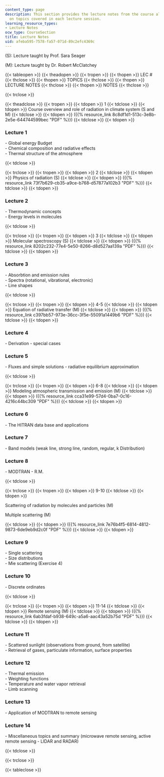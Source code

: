```yaml
---
content_type: page
description: This section provides the lecture notes from the course along with information
  on topics covered in each lecture session.
learning_resource_types:
- Lecture Notes
ocw_type: CourseSection
title: Lecture Notes
uid: afeba595-7578-fa57-071d-89c2efc4369c
---
```


(S): Lecture taught by Prof. Sara Seager

(M): Lecture taught by Dr. Robert McClatchey

{{< tableopen >}}
{{< theadopen >}}
{{< tropen >}}
{{< thopen >}}
LEC #
{{< thclose >}}
{{< thopen >}}
TOPICS
{{< thclose >}}
{{< thopen >}}
LECTURE NOTES
{{< thclose >}}
{{< thopen >}}
NOTES
{{< thclose >}}

{{< trclose >}}

{{< theadclose >}}
{{< tropen >}}
{{< tdopen >}}
1
{{< tdclose >}}
{{< tdopen >}}
Course overview and role of radiation in climate system (S and M)
{{< tdclose >}}
{{< tdopen >}}
({{% resource_link 8c8df1d1-513c-3e8b-2e5e-644744599bec "PDF" %}})
{{< tdclose >}}
{{< tdopen >}}


### Lecture 1

\- Global energy Budget  
\- Chemical composition and radiative effects  
\- Thermal structure of the atmosphere


{{< tdclose >}}

{{< trclose >}}
{{< tropen >}}
{{< tdopen >}}
2
{{< tdclose >}}
{{< tdopen >}}
Physics of radiation (S)
{{< tdclose >}}
{{< tdopen >}}
({{% resource_link 73f7b629-cb35-a9ce-b768-d57877a102b3 "PDF" %}})
{{< tdclose >}}
{{< tdopen >}}


### Lecture 2

\- Thermodynamic concepts  
\- Energy levels in molecules


{{< tdclose >}}

{{< trclose >}}
{{< tropen >}}
{{< tdopen >}}
3
{{< tdclose >}}
{{< tdopen >}}
Molecular spectroscopy (S)
{{< tdclose >}}
{{< tdopen >}}
({{% resource_link 8202c232-77e4-5e50-8266-d8d527aa139a "PDF" %}})
{{< tdclose >}}
{{< tdopen >}}


### Lecture 3

\- Absorbtion and emission rules  
\- Spectra (rotational, vibrational, electronic)  
\- Line shapes


{{< tdclose >}}

{{< trclose >}}
{{< tropen >}}
{{< tdopen >}}
4-5
{{< tdclose >}}
{{< tdopen >}}
Equation of radiative transfer (M)
{{< tdclose >}}
{{< tdopen >}}
({{% resource_link c397bb57-973e-36cc-3f5e-55091a1449b6 "PDF" %}})
{{< tdclose >}}
{{< tdopen >}}


### Lecture 4

\- Derivation - special cases

### Lecture 5

\- Fluxes and simple solutions - radiative equilibrium approximation


{{< tdclose >}}

{{< trclose >}}
{{< tropen >}}
{{< tdopen >}}
6-8
{{< tdclose >}}
{{< tdopen >}}
Modeling atmospheric transmission and emission (M)
{{< tdclose >}}
{{< tdopen >}}
({{% resource_link cca31e99-57d4-0ba7-0c16-4216c44bc309 "PDF" %}})
{{< tdclose >}}
{{< tdopen >}}


### Lecture 6

\- The HITRAN data base and applications

### Lecture 7

\- Band models (weak line, strong line, random, regular, k Distribution)

### Lecture 8

\- MODTRAN - R.M.


{{< tdclose >}}

{{< trclose >}}
{{< tropen >}}
{{< tdopen >}}
9-10
{{< tdclose >}}
{{< tdopen >}}


Scattering of radiation by molecules and particles (M)

Multiple scattering (M)


{{< tdclose >}}
{{< tdopen >}}
({{% resource_link 7e76b4f5-6814-4812-9873-6de9eb9d2c0f "PDF" %}})
{{< tdclose >}}
{{< tdopen >}}


### Lecture 9

\- Single scattering  
\- Size distributions  
\- Mie scattering (Exercise 4)

### Lecture 10

\- Discrete ordinates


{{< tdclose >}}

{{< trclose >}}
{{< tropen >}}
{{< tdopen >}}
11-14
{{< tdclose >}}
{{< tdopen >}}
Remote sensing (M)
{{< tdclose >}}
{{< tdopen >}}
({{% resource_link 6ab3fdaf-b938-649c-a5a6-aac43a52b75d "PDF" %}})
{{< tdclose >}}
{{< tdopen >}}


### Lecture 11

\- Scattered sunlight (observations from ground, from satellite)  
\- Retrieval of gases, particulate information, surface properties

### Lecture 12

\- Thermal emission  
\- Weighting functions  
\- Temperature and water vapor retrieval  
\- Limb scanning

### Lecture 13

\- Application of MODTRAN to remote sensing

### Lecture 14

\- Miscellaneous topics and summary (microwave remote sensing, active remote sensing - LIDAR and RADAR)


{{< tdclose >}}

{{< trclose >}}

{{< tableclose >}}